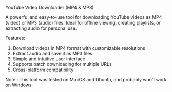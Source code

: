YouTube Video Downloader (MP4 & MP3)

A powerful and easy-to-use tool for downloading YouTube videos as MP4 (video) or MP3 (audio) files. Ideal for offline viewing, creating playlists, or extracting audio for personal use.

Features:

1. Download videos in MP4 format with customizable resolutions
2. Extract audio and save it as MP3 files
3. Simple and intuitive user interface
4. Supports batch downloading for multiple URLs
5. Cross-platform compatibility

Note : This tool was tested on MacOS and Ubuntu, and probably won't work on Windows

